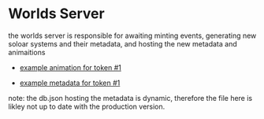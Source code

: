 # Worlds Server

the worlds server is responsible for awaiting minting events, generating new soloar systems and their metadata, and hosting the new metadata and animaitions

- [example animation for token #1](https://worlds-server.herokuapp.com/api/animation/1)

- [example metadata for token #1](https://worlds-server.herokuapp.com/api/token/1)

note: the db.json hosting the metadata is dynamic, therefore the file here is likley not up to date with the production version.

